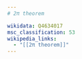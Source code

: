 ```yaml
---
# 2π theorem

wikidata: Q4634017
msc_classification: 53
wikipedia_links:
  - "[[2π theorem]]"
---
```

